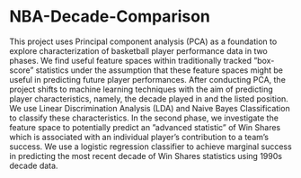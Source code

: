 # NBA-Decade-Comparison
This project uses Principal component analysis (PCA) as a foundation to explore characterization
of basketball player performance data in two phases. We find useful feature spaces within traditionally
tracked ”box-score” statistics under the assumption that these feature spaces might be useful in
predicting future player performances. After conducting PCA, the project shifts to machine learning techniques with the aim of predicting player characteristics, namely, the decade played in and the listed position. We use Linear Discrimination Analysis (LDA) and Naive Bayes Classification to classify these characteristics. In the second phase, we investigate the feature space to potentially predict an ”advanced statistic” of Win Shares which is associated with an individual player’s contribution to a team’s success. We use a logistic regression classifier to achieve marginal success in predicting the most recent decade of Win Shares statistics using 1990s decade data.
